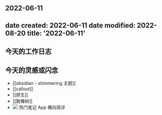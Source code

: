 2022-06-11
---
date created: 2022-06-11
date modified: 2022-08-20
title: '2022-06-11'
---

## 今天的工作日志

## 今天的灵感或闪念

- [[obsidian - shimmering 主题]]
- [[callout]]
- [[原生]]
- [[致橡树]]
- ![](https://img2.oldwinter.top/Pasted%20image%2020220611151616.png) 热门笔记 App 横向简评
